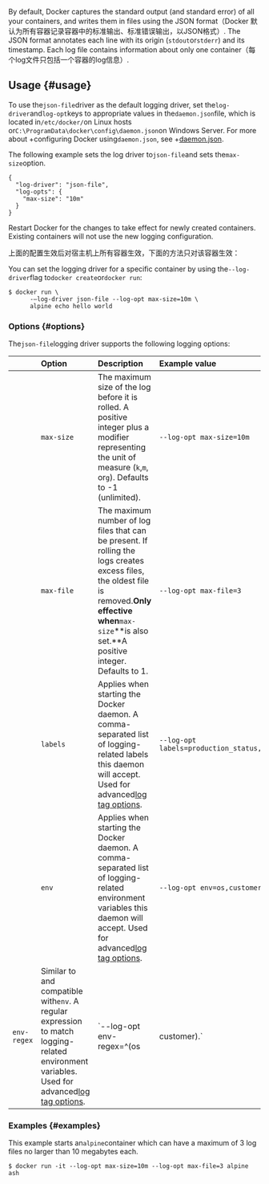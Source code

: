 By default, Docker captures the standard output \(and standard error\) of all your containers, and writes them in files using the JSON format（Docker 默认为所有容器记录容器中的标准输出、标准错误输出，以JSON格式）. The JSON format annotates each line with its origin \(`stdout`or`stderr`\) and its timestamp. Each log file contains information about only one container（每个log文件只包括一个容器的log信息）.

## Usage {#usage}

To use the`json-file`driver as the default logging driver, set the`log-driver`and`log-opt`keys to appropriate values in the`daemon.json`file, which is located in`/etc/docker/`on Linux hosts or`C:\ProgramData\docker\config\daemon.json`on Windows Server. For more about +configuring Docker using`daemon.json`, see +[daemon.json](https://docs.docker.com/engine/reference/commandline/dockerd/#daemon-configuration-file).

The following example sets the log driver to`json-file`and sets the`max-size`option.

```
{
  "log-driver": "json-file",
  "log-opts": {
    "max-size": "10m"
  }
}
```

Restart Docker for the changes to take effect for newly created containers. Existing containers will not use the new logging configuration.

上面的配置生效后对宿主机上所有容器生效，下面的方法只对该容器生效：

You can set the logging driver for a specific container by using the`--log-driver`flag to`docker create`or`docker run`:

```
$ docker run \
      -–log-driver json-file --log-opt max-size=10m \
      alpine echo hello world
```

### Options {#options}

The`json-file`logging driver supports the following logging options:

|  | Option | Description | Example value |
| :--- | :--- | :--- | :--- |
|  | `max-size` | The maximum size of the log before it is rolled. A positive integer plus a modifier representing the unit of measure \(`k`,`m`, or`g`\). Defaults to -1 \(unlimited\). | `--log-opt max-size=10m` |
|  | `max-file` | The maximum number of log files that can be present. If rolling the logs creates excess files, the oldest file is removed.**Only effective when**`max-size`**is also set.**A positive integer. Defaults to 1. | `--log-opt max-file=3` |
|  | `labels` | Applies when starting the Docker daemon. A comma-separated list of logging-related labels this daemon will accept. Used for advanced[log tag options](https://docs.docker.com/engine/admin/logging/log_tags/). | `--log-opt labels=production_status,geo` |
|  | `env` | Applies when starting the Docker daemon. A comma-separated list of logging-related environment variables this daemon will accept. Used for advanced[log tag options](https://docs.docker.com/engine/admin/logging/log_tags/). | `--log-opt env=os,customer` |
| `env-regex` | Similar to and compatible with`env`. A regular expression to match logging-related environment variables. Used for advanced[log tag options](https://docs.docker.com/engine/admin/logging/log_tags/). | \`--log-opt env-regex=^\(os | customer\).\` |

### Examples {#examples}

This example starts an`alpine`container which can have a maximum of 3 log files no larger than 10 megabytes each.

```
$ docker run -it --log-opt max-size=10m --log-opt max-file=3 alpine ash
```



